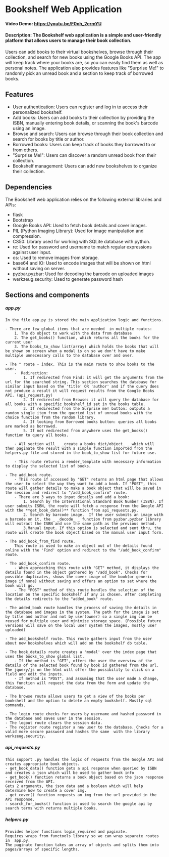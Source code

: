 # Bookshelf Web Application

#### Video Demo: <https://youtu.be/F0oh_2ermYU>

#### Description: The Bookshelf web application is a simple and user-friendly platform that allows users to manage their book collection.

Users can add books to their virtual bookshelves, browse through their collection, and search for new books using the Google Books API. The app will keep track where your books are, so you can easily find them as well as personal notes. The application also provides features like "Surprise Me!" to randomly pick an unread book and a section to keep track of borrowed books.

## Features

- User authentication: Users can register and log in to access their personalized bookshelf.
- Add books: Users can add books to their collection by providing the ISBN, manually entering book details, or scanning the book's barcode using an image.
- Browse and search: Users can browse through their book collection and search for books by title or author.
- Borrowed books: Users can keep track of books they borrowed to or from others.
- "Surprise Me!": Users can discover a random unread book from their collection.
- Bookshelf management: Users can add new bookshelves to organize their collection.

## Dependencies

The Bookshelf web application relies on the following external libraries and APIs:

- flask
- Bootstrap
- Google Books API: Used to fetch book details and cover images.
- PIL (Python Imaging Library): Used for image manipulation and compression.
- CS50: Library used for working with SQLite database with python.
- re: Used for password and username to match regular expressions against user input.
- os: Used to remove images from storage.
- base64 and IO: Used to encode images that will be shown on html without saving on server.
- pyzbar.pyzbar: Used for decoding the barcode on uploaded images
- werkzeug.security: Used to generate password hash

## Sections and components

##### app.py

    In the file app.py is stored the main application logic and functions.

    - There are few global items that are needed  in multiple routes:
        1. The db object to work with the data from database
        2. The get_books() function, which returns all the books for the current user
        3. The books_to_show list(array) which holds the books that will be shown on screen when a modal is on so we don't have to make multiple unnecessary calls to the database over and over.

    - The " route - index. This is the main route to show books to the user.
        -  Redirection:
            1. If redirected from Find: it will get the arguments from the url for the searched string. This section searches the database for similar input based on the 'title' OR 'author' and if the query does not produce a result it will request results from the Google Books API. (api_request.py)
            2. If redirected from Browse: it will query the database for all books with a specific bookshelf_id set in the books table.
            3. If redirected from the Surprise me! button: outputs a random single item from the queried list of unread books with the choice function from the random library.
            4. If looking from Borrowed books button: queries all books are marked as borrowed.
            5. If not redirected from anywhere uses the get_books() function to query all books.

        - All section will _ _create a books dict/object_ _ which will then paginate the result with a simple function imported from the helpers.py file and stored in the book_to_show list for future use.

        - This route returns a render_template with necessary information to display the selected list of books.
    
    - The add_book route.
        - This route if accessed by "GET" returns an html page that allows the user to select the way they want to add a book. If "POST", this route will gather details to make a book object that will be saved in the session and redirect to "/add_book_confirm" route.
        - There are 3 ways to input details and add a book:
            1. Search by The International Standard Book Number (ISBN). If user submits ISBN, the route will fetch a response from the Google API with the **get_book_data()** function from api_requests.py.
            2. Search by barcode image.  If the user submits an image with a barcode on it, the _ _decode_ _ function from pyzbar.pyzbar library will extract the ISBN and use the same path as the previous method.
            3.Manual input. If this option is selected and sent thru, the route will create the book object based on the manual user input form.

    - The add_book_from_find route. 
        This route is used to make an object out of the details found online with the 'Find' option and redirect to the "/add_book_confirm" route.

    - The add_book_confirm route. 
        - When approaching this route with "GET" method, it displays the details found in the object gathered by "/add_book". Checks for possible duplicates, shows the cover image of the book(or generic image if none) without saving and offers an option to set where the book will go.
        - The "POST" method of this route handles the selection of the location on the specific bookshelf if any is chosen. After completing the details redirects to the "added_book" route.

    - The added_book route handles the process of saving the details in the database and images in the system. The path for the image is set by title and author and not by user(owner) so a single img can be reused for multiple user and minimize storage space. (Possible future versions will save on the local user system the images, mostly user uploaded)

    - The add_bookshelf route. This route gathers input from the user about new bookshelves which will add on the bookshelf db table.

    - The book_details route creates a 'modal' over the index page that uses the books_to_show global list.
        - If the method is "GET", offers the user the overview of the details of the selected book found by book id gathered from the url. The jquery/js on the html will offer the possibility to click on a field and edit the inputs.
        - If method is "POST", and assuming that the user made a change, this function will request the data from the form and update the database.

    - The browse route allows users to get a view of the books per bookshelf and the option to delete an empty bookshelf. Mostly sql commands.

    - The login route checks for users by username and hashed password in the database and saves user in the session.
    - The logout route clears the session data.
    - The register route register a new user to the database. Checks for a valid more secure password and hashes the same  with the library werkzeug.security.

##### api_requests.py 
    This support .py handles the logic of requests from the Google API and creates appropriate book objects.
    - get_book_data() function gets a api response when queried by ISBN and creates a json which will be used to gather book info
    - get_book() function returns a book object based on the json response received from the API. 
    Gets 2 arguments, the json data and a boolean which will help determine how to create a cover img. 
    - get_cover() function requests an img from the url provided in the API response.
    - search_for_books() function is used to search the google api by search terms with returns multiple books.

##### helpers.py 
    Provides helper functions login_required and paginate.
    Requires wraps from functools library so we can wrap separate routes in  app.py.
    The paginate function takes an array of objects and splits them into pages/arrays of specific lengths.


